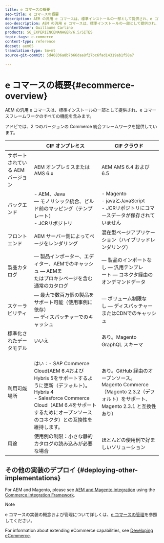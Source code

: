 ```yaml
---
title: e コマースの概要
seo-title: e コマースの概要
description: AEM の汎用 e コマースは、標準インストールの一部として提供され、e コマースフレームワークのすべての機能を含みます。
seo-description: AEM の汎用 e コマースは、標準インストールの一部として提供され、e コマースフレームワークのすべての機能を含みます。
contentOwner: Guillaume Carlino
products: SG_EXPERIENCEMANAGER/6.5/SITES
topic-tags: e-commerce
content-type: reference
docset: aem65
translation-type: tm+mt
source-git-commit: 5d46836a8b7b66daa8f27bc6fad14319ab1f58a7

---
```



# e コマースの概要{#ecommerce-overview}

AEM の汎用 e コマースは、標準インストールの一部として提供され、e コマースフレームワークのすべての機能を含みます。

アドビでは、2 つのバージョンの Commerce 統合フレームワークを提供しています。

|  | CIF オンプレミス | CIF クラウド |
|-------------------------|--------------------------------------------------------------------------------------------------------------------------------------------------------------------------------------------------------|------------------------------------------------------------------------------------------------------------------------|
| サポートされている AEM バージョン | AEM オンプレミスまたは AMS 6.x | AEM AMS 6.4 および 6.5 |
| バックエンド | - AEM、Java <br> — モノリシック統合、ビルド前のマッピング（テンプレート）<br> - JCRリポジトリ | - Magento <br>- javaとJavaScript <br>- JCRリポジトリにコマースデータが保存されていません |
| フロントエンド | AEM サーバー側によってページをレンダリング | 混在型ページアプリケーション（ハイブリッドレンダリング） |
| 製品カタログ |  — 製品インポーター、エディター、AEMでのキャッシュ — AEMま <br>たはプロキシページを含む通常のカタログ |  — 製品のインポートな <br>し — 汎用テンプレ <br>ート — コネクタ経由のオンデマンドデータ |
| スケーラビリティ |  — 最大で数百万個の製品をサポート可能（使用事例に依存） <br> — ディスパッチャーでのキャッシュ |  — ボリューム制限な <br>し — ディスパッチャーまたはCDNでのキャッシュ |
| 標準化されたデータモデル | いいえ | あり。Magento GraphQL スキーマ |
| 利用可能場所 | <br> はい：- SAP Commerce Cloud(AEM 6.4およびHybris 5をサポートするように更新（デフォルト）。Hybris 4 <br>- Salesforce Commerce Cloud（AEM 6.4をサポートするためにオープンソースのコネクタ）との互換性を維持します。 | あり。GitHub 経由のオープンソース。<br>Magento Commerce（Magento 2.3.2（デフォルト）をサポート、Magento 2.3.1 と互換性あり） |
| 用途 | 使用例の制限：小さな静的カタログの読み込みが必要な場合 | ほとんどの使用例で好ましいソリューション |


## その他の実装のデプロイ {#deploying-other-implementations}

For AEM and Magento, please see [AEM and Magento integration](https://www.adobe.io/apis/experiencecloud/commerce-integration-framework/integrations.html#!AdobeDocs/commerce-cif-documentation/master/integrations/02-AEM-Magento.md) using the [Commerce Integration Framework](https://www.adobe.io/apis/experiencecloud/commerce-integration-framework/integrations.html).

>[!NOTE]
>
>e コマースの実装の概念および管理について詳しくは、[e コマースの管理](/help/sites-administering/ecommerce.md)を参照してください。
>
>For information about extending eCommerce capabilities, see [Developing eCommerce](/help/sites-developing/ecommerce.md).

